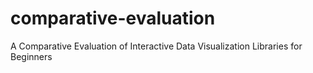 # comparative-evaluation
A Comparative Evaluation of Interactive Data Visualization Libraries for Beginners
